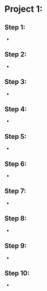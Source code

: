# Project 1:

## Step 1:

-

## Step 2:

-

## Step 3:

-

## Step 4:

-

## Step 5:

-

## Step 6:

-

## Step 7:

-

## Step 8:

-

## Step 9:

-

## Step 10:

-
